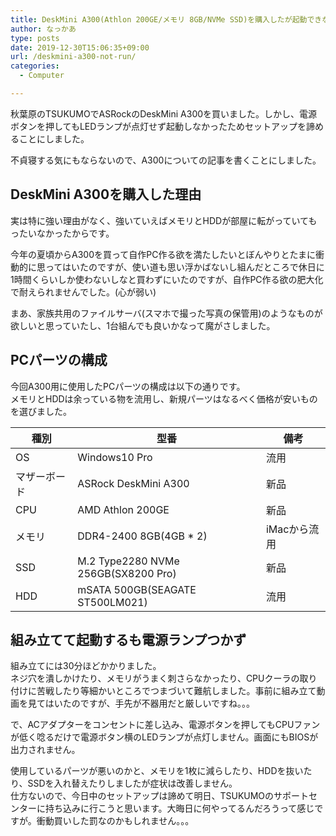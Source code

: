 ```yaml
---
title: DeskMini A300(Athlon 200GE/メモリ 8GB/NVMe SSD)を購入したが起動できなかった話
author: なっかあ
type: posts
date: 2019-12-30T15:06:35+09:00
url: /deskmini-a300-not-run/
categories:
  - Computer

---
```

秋葉原のTSUKUMOでASRockのDeskMini A300を買いました。しかし、電源ボタンを押してもLEDランプが点灯せず起動しなかったためセットアップを諦めることにしました。

不貞寝する気にもならないので、A300についての記事を書くことにしました。

## DeskMini A300を購入した理由

実は特に強い理由がなく、強いていえばメモリとHDDが部屋に転がっていてもったいなかったからです。

今年の夏頃からA300を買って自作PC作る欲を満たしたいとぼんやりとたまに衝動的に思ってはいたのですが、使い道も思い浮かばないし組んだところで休日に1時間くらいしか使わないしなと買わずにいたのですが、自作PC作る欲の肥大化で耐えられませんでした。(心が弱い)

まあ、家族共用のファイルサーバ(スマホで撮った写真の保管用)のようなものが欲しいと思っていたし、1台組んでも良いかなって魔がさしました。

## PCパーツの構成

今回A300用に使用したPCパーツの構成は以下の通りです。  
メモリとHDDは余っている物を流用し、新規パーツはなるべく価格が安いものを選びました。

  種別          | 型番                  | 備考
---------------|-----------------------|---------
  OS           | Windows10 Pro         | 流用
  マザーボード   | ASRock DeskMini A300  | 新品
  CPU          | AMD Athlon 200GE      | 新品
  メモリ        | DDR4-2400 8GB(4GB * 2)| iMacから流用
  SSD          | M.2 Type2280 NVMe 256GB(SX8200 Pro) | 新品
  HDD          | mSATA 500GB(SEAGATE ST500LM021)| 流用


## 組み立てて起動するも電源ランプつかず

組み立てには30分ほどかかりました。  
ネジ穴を潰しかけたり、メモリがうまく刺さらなかったり、CPUクーラの取り付けに苦戦したり等細かいところでつまづいて難航しました。事前に組み立て動画を見てはいたのですが、手先が不器用だと厳しいですね。。。

で、ACアダプターをコンセントに差し込み、電源ボタンを押してもCPUファンが低く唸るだけで電源ボタン横のLEDランプが点灯しません。画面にもBIOSが出力されません。

使用しているパーツが悪いのかと、メモリを1枚に減らしたり、HDDを抜いたり、SSDを入れ替えたりしましたが症状は改善しません。  
仕方ないので、今日中のセットアップは諦めて明日、TSUKUMOのサポートセンターに持ち込みに行こうと思います。大晦日に何やってるんだろうって感じですが。衝動買いした罰なのかもしれません。。。
